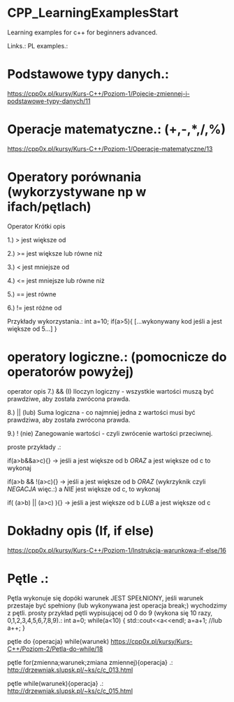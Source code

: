 # CPP_LearningExamplesStart
Learning examples for c++ for beginners advanced. 

Links.:
PL examples.:
# Podstawowe typy danych.:
https://cpp0x.pl/kursy/Kurs-C++/Poziom-1/Pojecie-zmiennej-i-podstawowe-typy-danych/11

# Operacje matematyczne.: (+,-,*,/,%)
https://cpp0x.pl/kursy/Kurs-C++/Poziom-1/Operacje-matematyczne/13

# Operatory porównania (wykorzystywane np w ifach/pętlach)
Operator	  Krótki opis

1.) >	      jest większe od 

2.) >=	    jest większe lub równe niż 

3.) <	      jest mniejsze od 

4.) <=	    jest mniejsze lub równe niż 

5.) ==	    jest równe

6.) !=      jest różne od

Przykłady wykorzystania.:
int a=10;
if(a>5){ [...wykonywany kod jeśli a jest większe od 5...] }

# operatory logiczne.: (pomocnicze do operatorów powyżej)
operator        opis
7.) &&	          (I) Iloczyn logiczny - wszystkie wartości muszą być prawdziwe, aby została zwrócona prawda.

8.) ||	          (lub) Suma logiczna - co najmniej jedna z wartości musi być prawdziwa, aby została zwrócona prawda.

9.) !	            (nie) Zanegowanie wartości - czyli zwrócenie wartości przeciwnej.

proste przykłady .:

if(a>b&&a>c){} -> jeśli a jest większe od b _ORAZ_ a jest większe od c to wykonaj

if(a>b && !(a>c){} -> jeśli a jest większe od b _ORAZ_  (wykrzyknik czyli _NEGACJA_ więc.:) a _NIE_ jest większe od c, to wykonaj

if( (a>b) || (a>c) ){} -> jeśli a jest większe od b _LUB_ a jest większe od c



# Dokładny opis (If, if else)
https://cpp0x.pl/kursy/Kurs-C++/Poziom-1/Instrukcja-warunkowa-if-else/16


# Pętle .: 
Pętla wykonuje się dopóki warunek JEST SPEŁNIONY, jeśli warunek przestaje być spełniony (lub wykonywana jest operacja break;) wychodzimy z pętli.
prosty przykład pętli wypisującej od 0 do 9 (wykona się 10 razy, 0,1,2,3,4,5,6,7,8,9).:
int a=0;
while(a<10)
{
  std::cout<<a<<endl;
  a=a+1; //lub a++;
}

pętle do {operacja} while(warunek)   https://cpp0x.pl/kursy/Kurs-C++/Poziom-2/Petla-do-while/18

pętle for(zmienna;warunek;zmiana zmiennej){operacja}  .: http://drzewniak.slupsk.pl/~ks/c/c_013.html

pętle while(warunek){operacja} .: http://drzewniak.slupsk.pl/~ks/c/c_015.html


